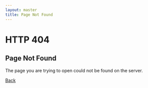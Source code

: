 ```yaml
---
layout: master
title: Page Not Found
---
```


# HTTP 404

## Page Not Found

The page you are trying to open could not be found on the server.

[Back](javascript:history.back(0))

